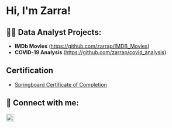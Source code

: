 <h1>Hi, I'm Zarra! 

<h2>👨‍💻 Data Analyst Projects:</h2>

- <b>IMDb Movies</b> (https://github.com/zarrap/IMDB_Movies)
- <b>COVID-19 Analysis</b> (https://github.com/zarrap/covid_analysis) 

<h2> Certification </h2>

- [Springboard Certificate of Completion](https://drive.google.com/file/d/1VFLRPDwAVZhaZHNQH9AIxwpRp_yHXLr9/view?usp=share_link)

<h2> 🤳 Connect with me:</h2>

[<img align="left" alt="ZarraPanjwani | LinkedIn" width="22px" src="https://cdn.jsdelivr.net/npm/simple-icons@v3/icons/linkedin.svg" />][linkedin]

[linkedin]: https://linkedin.com/in/zarra-panjwani

<!--
**joshmadakor1/joshmadakor1** is a ✨ _special_ ✨ repository because its `README.md` (this file) appears on your GitHub profile.

Here are some ideas to get you started:

- 🔭 I’m currently working on ...
- 🌱 I’m currently learning ...
- 👯 I’m looking to collaborate on ...
- 🤔 I’m looking for help with ...
- 💬 Ask me about ...
- 📫 How to reach me: ...
- 😄 Pronouns: ...
- ⚡ Fun fact: ...
-->
